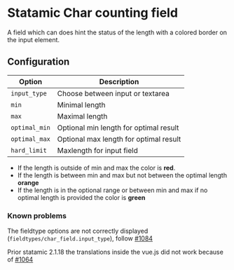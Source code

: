 # Statamic Char counting field

A field which can does hint the status of the length
with a colored border on the input element.

## Configuration

| Option        | Description                            |
|---------------|----------------------------------------|
| `input_type`  | Choose between input or textarea       |
| `min`         | Minimal length                         |
| `max`         | Maximal length                         |
| `optimal_min` | Optional min length for optimal result |
| `optimal_max` | Optional max length for optimal result |
| `hard_limit`  | Maxlength for input field              |

 - If the length is outside of min and max the color is **red**.
 - If the length is between min and max but not between the optimal length **orange**
 - If the length is in the optional range or between min and max if no optimal length is provided the color is **green**

### Known problems

The fieldtype options are not correctly displayed (`fieldtypes/char_field.input_type`), follow [#1084](https://github.com/statamic/v2-hub/issues/1084)

Prior statamic 2.1.18 the translations inside the vue.js did not work because of [#1064](https://github.com/statamic/v2-hub/issues/1064)